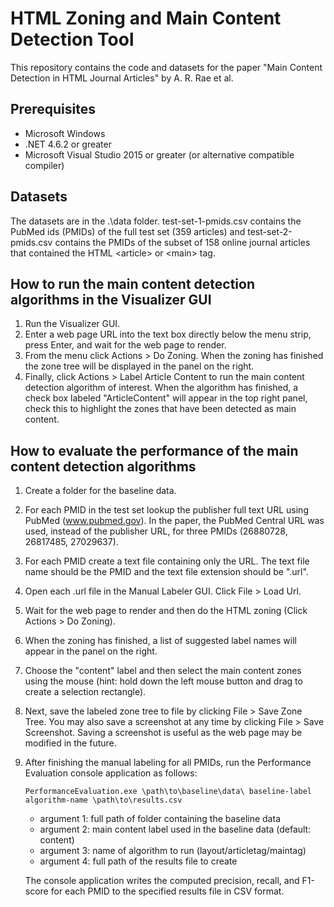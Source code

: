 # HTML Zoning and Main Content Detection Tool

This repository contains the code and datasets for the paper "Main Content Detection in HTML Journal Articles" by A. R. Rae et al. 

## Prerequisites

* Microsoft Windows
* .NET 4.6.2 or greater
* Microsoft Visual Studio 2015 or greater (or alternative compatible compiler)

## Datasets

The datasets are in the .\data folder. test-set-1-pmids.csv contains the PubMed ids (PMIDs) of the full test set (359 articles) and test-set-2-pmids.csv contains the PMIDs of the subset of 158 online journal articles that contained the HTML \<article> or \<main> tag.

## How to run the main content detection algorithms in the Visualizer GUI

1) Run the Visualizer GUI.
2) Enter a web page URL into the text box directly below the menu strip, press Enter, and wait for the web page to render.
3) From the menu click Actions > Do Zoning. When the zoning has finished the zone tree will be displayed in the panel on the right.
4) Finally, click Actions > Label Article Content to run the main content detection algorithm of interest. When the algorithm has finished, a check box labeled "ArticleContent" will appear in the top right panel, check this to highlight the zones that have been detected as main content.

## How to evaluate the performance of the main content detection algorithms

1) Create a folder for the baseline data.
2) For each PMID in the test set lookup the publisher full text URL using PubMed (www.pubmed.gov). In the paper, the PubMed Central URL was used, instead of the publisher URL, for three PMIDs (26880728, 26817485, 27029637).
3) For each PMID create a text file containing only the URL. The text file name should be the PMID and the text file extension should be ".url".
4) Open each .url file in the Manual Labeler GUI. Click File > Load Url.
5) Wait for the web page to render and then do the HTML zoning (Click Actions > Do Zoning).
6) When the zoning has finished, a list of suggested label names will appear in the panel on the right.
7) Choose the "content" label and then select the main content zones using the mouse (hint: hold down the left mouse button and drag to create a selection rectangle).
8) Next, save the labeled zone tree to file by clicking File > Save Zone Tree. You may also save a screenshot at any time by clicking File > Save Screenshot. Saving a screenshot is useful as the web page may be modified in the future.
9) After finishing the manual labeling for all PMIDs, run the Performance Evaluation console application as follows:

    ```PerformanceEvaluation.exe \path\to\baseline\data\ baseline-label algorithm-name \path\to\results.csv```

    * argument 1: full path of folder containing the baseline data
    * argument 2: main content label used in the baseline data (default: content)
    * argument 3: name of algorithm to run (layout/articletag/maintag)
    * argument 4: full path of the results file to create

    The console application writes the computed precision, recall, and F1-score for each PMID to the specified results file in CSV format.




 